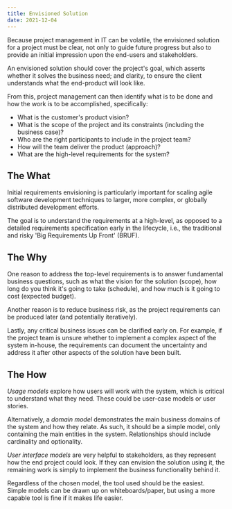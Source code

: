 ```yaml
---
title: Envisioned Solution
date: 2021-12-04
---
```


Because project management in IT can be volatile, <!--excerpt-->the envisioned
solution for a project must be clear, not only to guide future progress but also
to provide an initial impression upon the end-users and
stakeholders.<!--excerpt-->

An envisioned solution should cover the project's goal, which asserts whether it
solves the business need; and clarity, to ensure the client understands what the
end-product will look like.

From this, project management can then identify what is to be done and how the
work is to be accomplished, specifically:

- What is the customer's product vision?
- What is the scope of the project and its constraints (including the business
  case)?
- Who are the right participants to include in the project team?
- How will the team deliver the product (approach)?
- What are the high-level requirements for the system?

## The What

Initial requirements envisioning is particularly important for scaling agile
software development techniques to larger, more complex, or globally distributed
development efforts.

The goal is to understand the requirements at a high-level, as opposed to a
detailed requirements specification early in the lifecycle, i.e., the
traditional and risky 'Big Requirements Up Front' (BRUF).

## The Why

One reason to address the top-level requirements is to answer fundamental
business questions, such as what the vision for the solution (scope), how long
do you think it's going to take (schedule), and how much is it going to cost
(expected budget).

Another reason is to reduce business risk, as the project requirements can be
produced later (and potentially iteratively).

Lastly, any critical business issues can be clarified early on. For example, if
the project team is unsure whether to implement a complex aspect of the system
in-house, the requirements can document the uncertainty and address it after
other aspects of the solution have been built.

## The How

_Usage models_ explore how users will work with the system, which is critical to
understand what they need. These could be user-case models or user stories.

Alternatively, a _domain model_ demonstrates the main business domains of the
system and how they relate. As such, it should be a simple model, only
containing the main entities in the system. Relationships should include
cardinality and optionality.

_User interface models_ are very helpful to stakeholders, as they represent how
the end project could look. If they can envision the solution using it, the
remaining work is simply to implement the business functionality behind it.

Regardless of the chosen model, the tool used should be the easiest. Simple
models can be drawn up on whiteboards/paper, but using a more capable tool is
fine if it makes life easier.
